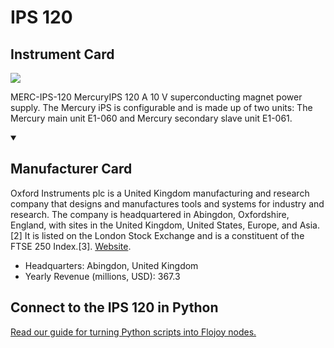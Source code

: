 
# IPS 120

## Instrument Card

<img src="https://v5.airtableusercontent.com/v1/19/19/1691539200000/UmRYK2gRPOEZC9fpmsKi8A/l0474-ZVecjdwfvQ8aLjennv0oabL_KRqke91PFdQabjFCgWGVaLRo4EQ1f6tnm9zuyz69gkooT6CB-29Ajg4rmSL74zKNuc7wje6YACUQs/D_1dFiEsOeX5ROZW0tygFAdTfCk8EebjvDZcd-7e4a8"/>
<p>MERC-IPS-120 MercuryIPS 120 A 10 V superconducting magnet power supply. The Mercury iPS is configurable and is made up of two units: The Mercury main unit E1-060 and Mercury secondary slave unit E1-061.</p>

<details open>
<summary><h2>Manufacturer Card</h2></summary>

Oxford Instruments plc is a United Kingdom manufacturing and research company that designs and manufactures tools and systems for industry and research. The company is headquartered in Abingdon, Oxfordshire, England, with sites in the United Kingdom, United States, Europe, and Asia.[2] It is listed on the London Stock Exchange and is a constituent of the FTSE 250 Index.[3]. <a href="https://www.oxinst.com/">Website</a>.

<ul>
  <li>Headquarters: Abingdon, United Kingdom</li>
  <li>Yearly Revenue (millions, USD): 367.3</li>
</ul>
</details>

## Connect to the IPS 120 in Python

[Read our guide for turning Python scripts into Flojoy nodes.](https://docs.flojoy.ai/custom-nodes/creating-custom-node/)


